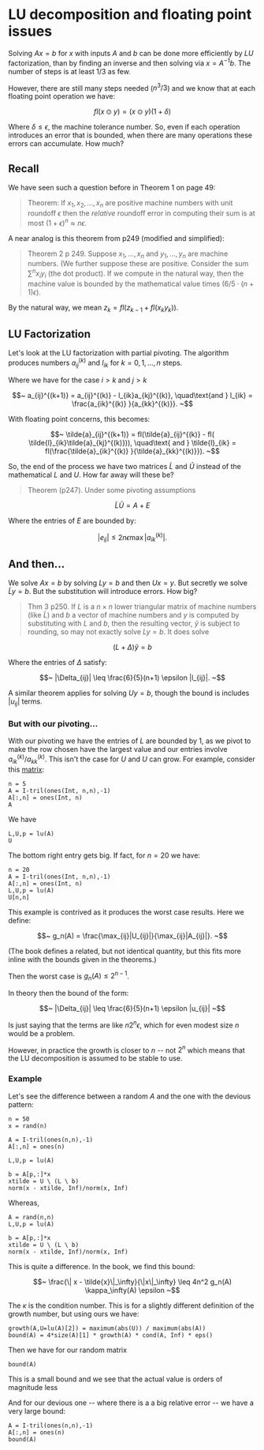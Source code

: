 # LU decomposition and floating point issues

Solving $A x = b$ for $x$ with inputs $A$ and $b$ can be done more efficiently by $LU$ factorization, than by finding an inverse and then solving via $x = A^{-1}b$. The number of steps is at least 1/3 as few.

However, there are still many steps needed ($n^3/3$) and we know that at each floating point operation we have:

$$~
fl(x \odot y) = (x \odot y) (1 + \delta)
~$$

Where $\delta \leq \epsilon$, the machine tolerance number. So, even if each operation introduces an error that is bounded, when there are many operations these errors can accumulate. How much?

## Recall

We have seen such a question before in Theorem 1 on page 49:

> Theorem: If $x_1, x_2, \dots, x_n$ are positive machine numbers with unit roundoff $\epsilon$ then the *relative* roundoff error in computing their sum is at most $(1+\epsilon)^n \approx n \epsilon$.


A near analog is this theorem from p249 (modified and simplified):

> Theorem 2 p 249. Suppose $x_1, \dots, x_n$ and $y_1, \dots, y_n$ are machine numbers. (We further suppose these are positive. Consider the sum $\sum^n x_i y_i$ (the dot product). If we compute in the natural way, then the machine value is bounded by the mathematical value times $(6/5\cdot(n+1)\epsilon)$.

By the natural way, we mean $z_k = fl(z_{k-1} + fl(x_ky_k))$.

## LU Factorization

Let's look at the LU factorization with partial pivoting. The algorithm produces numbers $a_{ij}^{(k)}$ and $l_{ik}$ for $k=0,1,\dots,n$ steps.

Where we have for the case $i > k$ and $j>k$

$$~
a_{ij}^{(k+1)} = a_{ij}^{(k)} - l_{ik}a_{kj}^{(k)}, \quad\text{and }
l_{ik} = \frac{a_{ik}^{(k)} }{a_{kk}^{(k)}}.
~$$

With floating point concerns, this becomes:


$$~
\tilde{a}_{ij}^{(k+1)} =
 fl(\tilde{a}_{ij}^{(k)} -  fl( \tilde{l}_{ik}\tilde{a}_{kj}^{(k)})), \quad\text{ and }
\tilde{l}_{ik} = fl(\frac{\tilde{a}_{ik}^{(k)} }{\tilde{a}_{kk}^{(k)}}). 
~$$

So, the end of the process we have two matrices $\tilde{L}$ and $\tilde{U}$ instead of the mathematical $L$ and $U$. How far away will these be?

> Theorem (p247). Under some pivoting assumptions

$$~
\tilde{L} \tilde{U} = A + E
~$$

Where the entries of $E$ are bounded by:

$$~
|e_{ij}| \leq 2n\epsilon \max |a_{ik}^{(k)}|.
~$$


## And then...

We solve $Ax=b$ by solving $Ly=b$ and then $Ux=y$. But secretly we solve $\tilde{L}y=b$. But the substitution will introduce errors. How big?

> Thm 3 p250. If $L$ is a $n\times n$ lower triangular matrix of machine numbers (like $\tilde{L}$) and $b$ a vector of machine numbers and $y$ is computed by substituting with $L$ and $b$, then the resulting vector, $\tilde{y}$ is subject to rounding, so may not exactly solve $Ly=b$. It does solve

$$~
(L+\Delta) \tilde{y} = b
~$$

Where the entries of $\Delta$ satisfy:

$$~
|\Delta_{ij}| \leq \frac{6}{5}(n+1) \epsilon |l_{ij}|.
~$$

A similar theorem applies for solving $Uy=b$, though the bound is includes $|u_{ij}|$ terms.

### But with our pivoting...

With our pivoting we have the entries of $L$ are bounded by $1$, as we pivot to make the row chosen have the largest value and our entries involve $a_{ik}^{(k)} / a_{kk}^{(k)}$. This isn't the case for $U$ and $U$ can grow. For example, consider this [matrix](http://www.math.iit.edu/~fass/477577_Chapter_7.pdf):

```
n = 5
A = I-tril(ones(Int, n,n),-1)
A[:,n] = ones(Int, n)
A
```

We have

```
L,U,p = lu(A)
U
```

The bottom right entry gets big. If fact, for $n=20$ we have:


```
n = 20
A = I-tril(ones(Int, n,n),-1)
A[:,n] = ones(Int, n)
L,U,p = lu(A)
U[n,n]
```


This example is contrived as it produces the worst case results. Here we define:

$$~
g_n(A) = \frac{\max_{ij}|U_{ij}|}{\max_{ij}|A_{ij}|}.
~$$

(The book defines a  related, but not identical quantity, but this fits more inline with the bounds given in the theorems.)

Then the worst case is $g_n(A) \leq 2^{n-1}$.

In theory then the bound of the form:

$$~
|\Delta_{ij}| \leq \frac{6}{5}(n+1) \epsilon |u_{ij}|
~$$

Is just saying that the terms are like $n2^n\epsilon$, which for even modest size $n$ would be  a problem.

However, in practice the growth is closer to $n$ -- not $2^n$ which means that the LU decomposition is assumed to be stable to use.


### Example

Let's see the difference between a random $A$ and the one with the devious pattern:

```
n = 50
x = rand(n)

A = I-tril(ones(n,n),-1)
A[:,n] = ones(n)

L,U,p = lu(A)

b = A[p,:]*x
xtilde = U \ (L \ b)
norm(x - xtilde, Inf)/norm(x, Inf)
```

Whereas,

```
A = rand(n,n)
L,U,p = lu(A)

b = A[p,:]*x
xtilde = U \ (L \ b)
norm(x - xtilde, Inf)/norm(x, Inf)
```

This is quite a difference. In the book, we find this bound:

$$~
\frac{\| x - \tilde{x}\|_\infty}{\|x\|_\infty} \leq 4n^2 g_n(A) \kappa_\infty(A) \epsilon
~$$

The $\kappa$ is the condition number. This is for a slightly different definition of the growth number, but using ours we have:

```
growth(A,U=lu(A)[2]) = maximum(abs(U)) / maximum(abs(A))
bound(A) = 4*size(A)[1] * growth(A) * cond(A, Inf) * eps()
```

Then we have for our random matrix

```
bound(A)
```

This is a small bound and we see that the actual value is orders of magnitude less


And for our devious one -- where there is a a big relative error -- we have a very large bound:

```
A = I-tril(ones(n,n),-1)
A[:,n] = ones(n)
bound(A)
```

	
	

